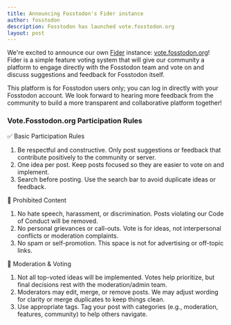 ```yaml
---
title: Announcing Fosstodon's Fider instance
author: fosstodon
description: Fosstodon has launched vote.fosstodon.org
layout: post
---
```


We're excited to announce our own [Fider](https://fider.io) instance: [vote.fosstodon.org](https://vote.fosstodon.org)! Fider is a simple feature voting system that will give our community a platform to engage directly with the Fosstodon team and vote on and discuss suggestions and feedback for Fosstodon itself.

This platform is for Fosstodon users only; you can log in directly with your Fosstodon account. We look forward to hearing more feedback from the community to build a more transparent and collaborative platform together!

### Vote.Fosstodon.org Participation Rules

✅ Basic Participation Rules

1. Be respectful and constructive. Only post suggestions or feedback that contribute positively to the community or server.
2. One idea per post. Keep posts focused so they are easier to vote on and implement.
3. Search before posting. Use the search bar to avoid duplicate ideas or feedback.

🚫 Prohibited Content

1. No hate speech, harassment, or discrimination. Posts violating our Code of Conduct will be removed.
2. No personal grievances or call-outs. Vote is for ideas, not interpersonal conflicts or moderation complaints.
3. No spam or self-promotion. This space is not for advertising or off-topic links.

🧹 Moderation & Voting

1. Not all top-voted ideas will be implemented. Votes help prioritize, but final decisions rest with the moderation/admin team.
2. Moderators may edit, merge, or remove posts. We may adjust wording for clarity or merge duplicates to keep things clean.
3. Use appropriate tags. Tag your post with categories (e.g., moderation, features, community) to help others navigate.
